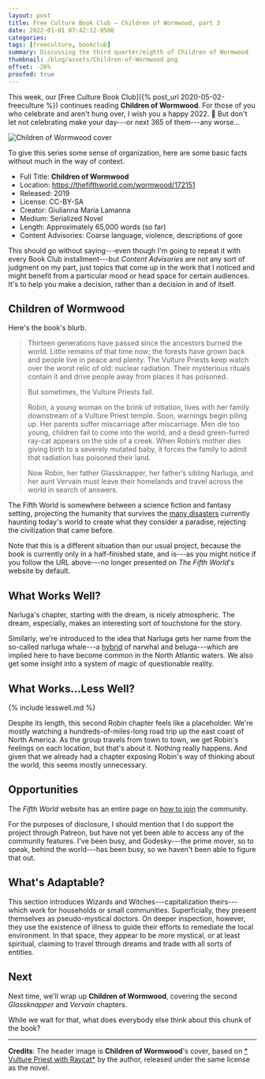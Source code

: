 ```yaml
---
layout: post
title: Free Culture Book Club — Children of Wormwood, part 3
date: 2022-01-01 07:42:12-0500
categories:
tags: [freeculture, bookclub]
summary: Discussing the third quarter/eighth of Children of Wormwood
thumbnail: /blog/assets/Children-of-Wormwood.png
offset: -26%
proofed: true
---
```


This week, our [Free Culture Book Club]({% post_url 2020-05-02-freeculture %}) continues reading **Children of Wormwood**.  For those of you who celebrate and aren't hung over, I wish you a happy 2022. 🎊 But don't let not celebrating make your day---or next 365 of them---any worse...

![Children of Wormwood cover](/blog/assets/Children-of-Wormwood.png " Vulture Priest with Raycat")

To give this series some sense of organization, here are some basic facts without much in the way of context.

 * Full Title:  **Children of Wormwood**
 * Location:  <https://thefifthworld.com/wormwood/172151>
 * Released:  2019
 * License:  CC-BY-SA
 * Creator:  Giulianna Maria Lamanna
 * Medium:  Serialized Novel
 * Length:  Approximately 65,000 words (so far)
 * Content Advisories:  Coarse language, violence, descriptions of gore

This should go without saying---even though I'm going to repeat it with every Book Club installment---but *Content Advisories* are not any sort of judgment on my part, just topics that come up in the work that I noticed and might benefit from a particular mood or head space for certain audiences.  It's to help you make a decision, rather than a decision in and of itself.

## Children of Wormwood

Here's the book's blurb.

 > Thirteen generations have passed since the ancestors burned the world. Little remains of that time now; the forests have grown back and people live in peace and plenty. The Vulture Priests keep watch over the worst relic of old: nuclear radiation. Their mysterious rituals contain it and drive people away from places it has poisoned.
 >
 > But sometimes, the Vulture Priests fail.
 >
 > Robin, a young woman on the brink of initiation, lives with her family downstream of a Vulture Priest temple. Soon, warnings begin piling up. Her parents suffer miscarriage after miscarriage. Men die too young, children fail to come into the world, and a dead green-furred ray-cat appears on the side of a creek. When Robin’s mother dies giving birth to a severely mutated baby, it forces the family to admit that radiation has poisoned their land.
 >
 > Now Robin, her father Glassknapper, her father’s sibling Narluga, and her aunt Vervain must leave their homelands and travel across the world in search of answers.

The Fifth World is somewhere between a science fiction and fantasy setting, projecting the humanity that survives the [many disasters](https://thefifthworld.com/collapse) currently haunting today's world to create what they consider a paradise, rejecting the civilization that came before.

Note that this is a different situation than our usual project, because the book is currently only in a half-finished state, and is---as you might notice if you follow the URL above---no longer presented on *The Fifth World*'s website by default.

## What Works Well?

Narluga's chapter, starting with the dream, is nicely atmospheric.  The dream, especially, makes an interesting sort of touchstone for the story.

Similarly, we're introduced to the idea that Narluga gets her name from the so-called narluga whale---a [hybrid](https://en.wikipedia.org/wiki/Narluga) of narwhal and beluga---which are implied here to have become common in the North Atlantic waters.  We also get some insight into a system of magic of questionable reality.

## What Works...Less Well?

{% include lesswell.md %}

Despite its length, this second Robin chapter feels like a placeholder.  We're mostly watching a hundreds-of-miles-long road trip up the east coast of North America.  As the group travels from town to town, we get Robin's feelings on each location, but that's about it.  Nothing really happens.  And given that we already had a chapter exposing Robin's way of thinking about the world, this seems mostly unnecessary.

## Opportunities

The *Fifth World* website has an entire page on [how to join](https://thefifthworld.com/about/membership) the community.

For the purposes of disclosure, I should mention that I do support the project through Patreon, but have not yet been able to access any of the community features.  I've been busy, and Godesky---the prime mover, so to speak, behind the world---has been busy, so we haven't been able to figure that out.

## What's Adaptable?

This section introduces Wizards and Witches---capitalization theirs---which work for households or small communities.  Superficially, they present themselves as pseudo-mystical doctors.  On deeper inspection, however, they use the existence of illness to guide their efforts to remediate the local environment.  In that space, they appear to be more mystical, or at least spiritual, claiming to travel through dreams and trade with all sorts of entities.

## Next

Next time, we'll wrap up **Children of Wormwood**, covering the second *Glassknapper* and *Vervain* chapters.

While we wait for that, what does everybody else think about this chunk of the book?

* * *

**Credits**:  The header image is **Children of Wormwood**'s cover, based on [* Vulture Priest with Raycat*](https://thefifthworld.com/art/giulianna-maria-lamanna/vulture-priest-with-raycat) by the author, released under the same license as the novel.
